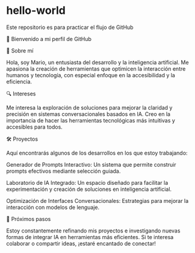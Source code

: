 # hello-world
Este repositorio es para practicar el flujo de GitHub

🚀 Bienvenido a mi perfil de GitHub

📌 Sobre mí

Hola, soy Mario, un entusiasta del desarrollo y la inteligencia artificial. Me apasiona la creación de herramientas que optimicen la interacción entre humanos y tecnología, con especial enfoque en la accesibilidad y la eficiencia.

🔍 Intereses

Me interesa la exploración de soluciones para mejorar la claridad y precisión en sistemas conversacionales basados en IA. Creo en la importancia de hacer las herramientas tecnológicas más intuitivas y accesibles para todos.

🛠️ Proyectos

Aquí encontrarás algunos de los desarrollos en los que estoy trabajando:

Generador de Prompts Interactivo: Un sistema que permite construir prompts efectivos mediante selección guiada.

Laboratorio de IA Integrado: Un espacio diseñado para facilitar la experimentación y creación de soluciones en inteligencia artificial.

Optimización de Interfaces Conversacionales: Estrategias para mejorar la interacción con modelos de lenguaje.

🚀 Próximos pasos

Estoy constantemente refinando mis proyectos e investigando nuevas formas de integrar IA en herramientas más eficientes. Si te interesa colaborar o compartir ideas, ¡estaré encantado de conectar!
